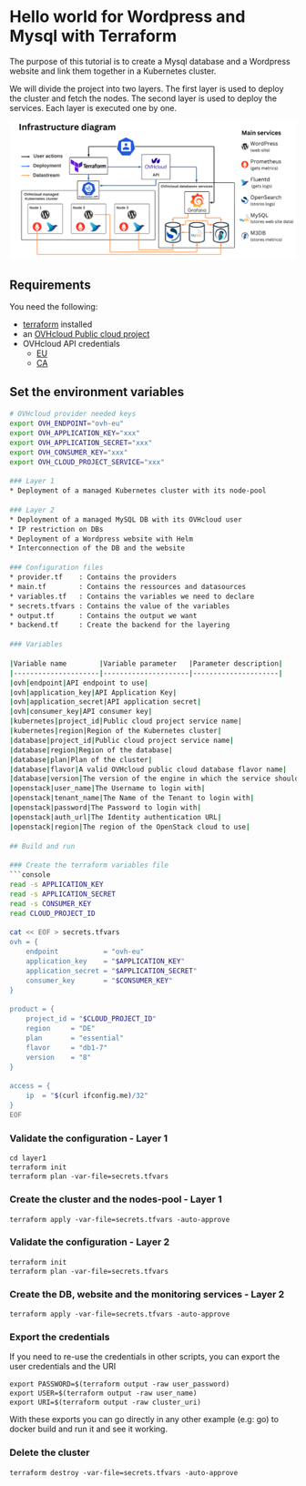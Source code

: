 # Hello world for Wordpress and Mysql with Terraform

The purpose of this tutorial is to create a Mysql database and a Wordpress website and link them together in a Kubernetes cluster.

We will divide the project into two layers. The first layer is used to deploy the cluster and fetch the nodes. The second layer is used to deploy the services. Each layer is executed one by one.

![Infrastructure diagram](./img/diagram.png)

## Requirements

You need the following:
* [terraform](https://www.terraform.io/) installed
* an [OVHcloud Public cloud project](https://www.ovhcloud.com/en/public-cloud/)
* OVHcloud API credentials
    * [EU](https://www.ovh.com/auth/?onsuccess=https%3A%2F%2Fwww.ovh.com%2Fauth%2FcreateToken%2F%3F)
    * [CA](https://ca.ovh.com/auth/?onsuccess=https%3A//ca.ovh.com%2Fauth%2FcreateToken%2F%3F)

## Set the environment variables

```bash
# OVHcloud provider needed keys
export OVH_ENDPOINT="ovh-eu"
export OVH_APPLICATION_KEY="xxx"
export OVH_APPLICATION_SECRET="xxx"
export OVH_CONSUMER_KEY="xxx"
export OVH_CLOUD_PROJECT_SERVICE="xxx"

### Layer 1
* Deployment of a managed Kubernetes cluster with its node-pool

### Layer 2
* Deployment of a managed MySQL DB with its OVHcloud user
* IP restriction on DBs
* Deployment of a Wordpress website with Helm
* Interconnection of the DB and the website

### Configuration files
* provider.tf    : Contains the providers
* main.tf        : Contains the ressources and datasources 
* variables.tf   : Contains the variables we need to declare
* secrets.tfvars : Contains the value of the variables
* output.tf      : Contains the output we want
* backend.tf     : Create the backend for the layering

### Variables

|Variable name        |Variable parameter   |Parameter description|
|---------------------|---------------------|---------------------|
|ovh|endpoint|API endpoint to use|
|ovh|application_key|API Application Key|
|ovh|application_secret|API application secret|
|ovh|consumer_key|API consumer key|
|kubernetes|project_id|Public cloud project service name|
|kubernetes|region|Region of the Kubernetes cluster|
|database|project_id|Public cloud project service name|
|database|region|Region of the database|
|database|plan|Plan of the cluster|
|database|flavor|A valid OVHcloud public cloud database flavor name|
|database|version|The version of the engine in which the service should be deployed|
|openstack|user_name|The Username to login with|
|openstack|tenant_name|The Name of the Tenant to login with|
|openstack|password|The Password to login with|
|openstack|auth_url|The Identity authentication URL|
|openstack|region|The region of the OpenStack cloud to use|

## Build and run

### Create the terraform variables file
```console
read -s APPLICATION_KEY
read -s APPLICATION_SECRET
read -s CONSUMER_KEY
read CLOUD_PROJECT_ID

cat << EOF > secrets.tfvars
ovh = {
    endpoint           = "ovh-eu"
    application_key    = "$APPLICATION_KEY"
    application_secret = "$APPLICATION_SECRET"
    consumer_key       = "$CONSUMER_KEY"
}

product = {
    project_id = "$CLOUD_PROJECT_ID"
    region     = "DE"
    plan       = "essential"
    flavor     = "db1-7"
    version    = "8"
}

access = {
    ip  = "$(curl ifconfig.me)/32"
}
EOF
```

### Validate the configuration - Layer 1

```console
cd layer1
terraform init
terraform plan -var-file=secrets.tfvars
```

### Create the cluster and the nodes-pool - Layer 1

```console
terraform apply -var-file=secrets.tfvars -auto-approve
```

### Validate the configuration - Layer 2

```console
terraform init
terraform plan -var-file=secrets.tfvars
```

### Create the DB, website and the monitoring services - Layer 2

```console
terraform apply -var-file=secrets.tfvars -auto-approve
```

### Export the credentials

If you need to re-use the credentials in other scripts, you can export the user credentials and the URI

```console
export PASSWORD=$(terraform output -raw user_password)
export USER=$(terraform output -raw user_name)
export URI=$(terraform output -raw cluster_uri)
```

With these exports you can go directly in any other example (e.g: go) to docker build and run it and see it working.

### Delete the cluster

```console
terraform destroy -var-file=secrets.tfvars -auto-approve
```